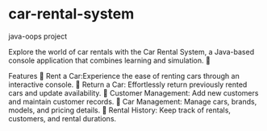 # car-rental-system
java-oops project

Explore the world of car rentals with the Car Rental System, a Java-based console application that combines learning and simulation. 🌟

Features
🚀 Rent a Car:Experience the ease of renting cars through an interactive console. 🔁 Return a Car: Effortlessly return previously rented cars and update availability. 👥 Customer Management: Add new customers and maintain customer records. 🚗 Car Management: Manage cars, brands, models, and pricing details. 📝 Rental History: Keep track of rentals, customers, and rental durations.

